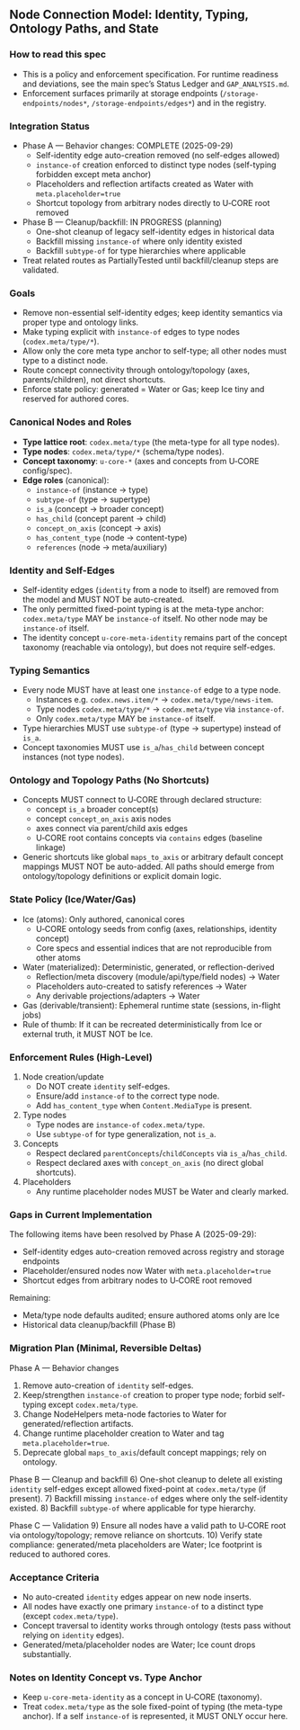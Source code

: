 ## Node Connection Model: Identity, Typing, Ontology Paths, and State

### How to read this spec
- This is a policy and enforcement specification. For runtime readiness and deviations, see the main spec’s Status Ledger and `GAP_ANALYSIS.md`.
- Enforcement surfaces primarily at storage endpoints (`/storage-endpoints/nodes*`, `/storage-endpoints/edges*`) and in the registry.

### Integration Status
- Phase A — Behavior changes: COMPLETE (2025-09-29)
  - Self-identity edge auto-creation removed (no self-edges allowed)
  - `instance-of` creation enforced to distinct type nodes (self-typing forbidden except meta anchor)
  - Placeholders and reflection artifacts created as Water with `meta.placeholder=true`
  - Shortcut topology from arbitrary nodes directly to U‑CORE root removed
- Phase B — Cleanup/backfill: IN PROGRESS (planning)
  - One-shot cleanup of legacy self-identity edges in historical data
  - Backfill missing `instance-of` where only identity existed
  - Backfill `subtype-of` for type hierarchies where applicable
- Treat related routes as PartiallyTested until backfill/cleanup steps are validated.

### Goals
- Remove non-essential self-identity edges; keep identity semantics via proper type and ontology links.
- Make typing explicit with `instance-of` edges to type nodes (`codex.meta/type/*`).
- Allow only the core meta type anchor to self-type; all other nodes must type to a distinct node.
- Route concept connectivity through ontology/topology (axes, parents/children), not direct shortcuts.
- Enforce state policy: generated = Water or Gas; keep Ice tiny and reserved for authored cores.

### Canonical Nodes and Roles
- **Type lattice root**: `codex.meta/type` (the meta-type for all type nodes).
- **Type nodes**: `codex.meta/type/*` (schema/type nodes).
- **Concept taxonomy**: `u-core-*` (axes and concepts from U‑CORE config/spec).
- **Edge roles** (canonical):
  - `instance-of` (instance → type)
  - `subtype-of` (type → supertype)
  - `is_a` (concept → broader concept)
  - `has_child` (concept parent → child)
  - `concept_on_axis` (concept → axis)
  - `has_content_type` (node → content-type)
  - `references` (node → meta/auxiliary)

### Identity and Self-Edges
- Self-identity edges (`identity` from a node to itself) are removed from the model and MUST NOT be auto-created.
- The only permitted fixed-point typing is at the meta-type anchor: `codex.meta/type` MAY be `instance-of` itself. No other node may be `instance-of` itself.
- The identity concept `u-core-meta-identity` remains part of the concept taxonomy (reachable via ontology), but does not require self-edges.

### Typing Semantics
- Every node MUST have at least one `instance-of` edge to a type node.
  - Instances e.g. `codex.news.item/*` → `codex.meta/type/news-item`.
  - Type nodes `codex.meta/type/*` → `codex.meta/type` via `instance-of`.
  - Only `codex.meta/type` MAY be `instance-of` itself.
- Type hierarchies MUST use `subtype-of` (type → supertype) instead of `is_a`.
- Concept taxonomies MUST use `is_a`/`has_child` between concept instances (not type nodes).

### Ontology and Topology Paths (No Shortcuts)
- Concepts MUST connect to U‑CORE through declared structure:
  - concept `is_a` broader concept(s)
  - concept `concept_on_axis` axis nodes
  - axes connect via parent/child axis edges
  - U‑CORE root contains concepts via `contains` edges (baseline linkage)
- Generic shortcuts like global `maps_to_axis` or arbitrary default concept mappings MUST NOT be auto-added. All paths should emerge from ontology/topology definitions or explicit domain logic.

### State Policy (Ice/Water/Gas)
- Ice (atoms): Only authored, canonical cores
  - U‑CORE ontology seeds from config (axes, relationships, identity concept)
  - Core specs and essential indices that are not reproducible from other atoms
- Water (materialized): Deterministic, generated, or reflection-derived
  - Reflection/meta discovery (module/api/type/field nodes) → Water
  - Placeholders auto-created to satisfy references → Water
  - Any derivable projections/adapters → Water
- Gas (derivable/transient): Ephemeral runtime state (sessions, in-flight jobs)
- Rule of thumb: If it can be recreated deterministically from Ice or external truth, it MUST NOT be Ice.

### Enforcement Rules (High-Level)
1) Node creation/update
   - Do NOT create `identity` self-edges.
   - Ensure/add `instance-of` to the correct type node.
   - Add `has_content_type` when `Content.MediaType` is present.
2) Type nodes
   - Type nodes are `instance-of` `codex.meta/type`.
   - Use `subtype-of` for type generalization, not `is_a`.
3) Concepts
   - Respect declared `parentConcepts`/`childConcepts` via `is_a`/`has_child`.
   - Respect declared axes with `concept_on_axis` (no direct global shortcuts).
4) Placeholders
   - Any runtime placeholder nodes MUST be Water and clearly marked.

### Gaps in Current Implementation
The following items have been resolved by Phase A (2025-09-29):
- Self-identity edges auto-creation removed across registry and storage endpoints
- Placeholder/ensured nodes now Water with `meta.placeholder=true`
- Shortcut edges from arbitrary nodes to U‑CORE root removed

Remaining:
- Meta/type node defaults audited; ensure authored atoms only are Ice
- Historical data cleanup/backfill (Phase B)

### Migration Plan (Minimal, Reversible Deltas)
Phase A — Behavior changes
1) Remove auto-creation of `identity` self-edges.
2) Keep/strengthen `instance-of` creation to proper type node; forbid self-typing except `codex.meta/type`.
3) Change NodeHelpers meta-node factories to Water for generated/reflection artifacts.
4) Change runtime placeholder creation to Water and tag `meta.placeholder=true`.
5) Deprecate global `maps_to_axis`/default concept mappings; rely on ontology.

Phase B — Cleanup and backfill
6) One-shot cleanup to delete all existing `identity` self-edges except allowed fixed-point at `codex.meta/type` (if present).
7) Backfill missing `instance-of` edges where only the self-identity existed.
8) Backfill `subtype-of` where applicable for type hierarchy.

Phase C — Validation
9) Ensure all nodes have a valid path to U‑CORE root via ontology/topology; remove reliance on shortcuts.
10) Verify state compliance: generated/meta placeholders are Water; Ice footprint is reduced to authored cores.

### Acceptance Criteria
- No auto-created `identity` edges appear on new node inserts.
- All nodes have exactly one primary `instance-of` to a distinct type (except `codex.meta/type`).
- Concept traversal to identity works through ontology (tests pass without relying on `identity` edges).
- Generated/meta/placeholder nodes are Water; Ice count drops substantially.

### Notes on Identity Concept vs. Type Anchor
- Keep `u-core-meta-identity` as a concept in U‑CORE (taxonomy).
- Treat `codex.meta/type` as the sole fixed-point of typing (the meta-type anchor). If a self `instance-of` is represented, it MUST ONLY occur here.



